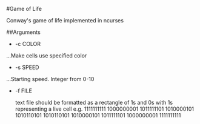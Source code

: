 #Game of Life

Conway's game of life implemented in ncurses

##Arguments
- -c COLOR

...Make cells use specified color
- -s SPEED

...Starting speed. Integer from 0-10
- -f FILE

  text file should be formatted as a rectangle of 1s and 0s with 1s representing a live cell e.g.
  1111111111
  1000000001
  1011111101
  1010000101
  1010110101
  1010110101
  1010000101
  1011111101
  1000000001
  1111111111
